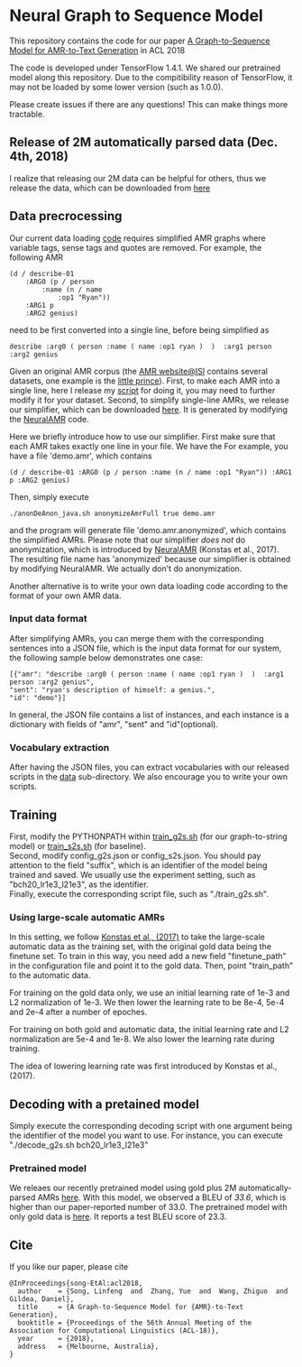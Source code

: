 # Neural Graph to Sequence Model

This repository contains the code for our paper [A Graph-to-Sequence Model for AMR-to-Text Generation](https://arxiv.org/abs/1805.02473) in ACL 2018

The code is developed under TensorFlow 1.4.1. 
We shared our pretrained model along this repository. 
Due to the compitibility reason of TensorFlow, it may not be loaded by some lower version (such as 1.0.0).

Please create issues if there are any questions! This can make things more tractable. 

## Release of 2M automatically parsed data (Dec. 4th, 2018)
I realize that releasing our 2M data can be helpful for others, thus we release the data, which can be downloaded from [here](https://www.cs.rochester.edu/~lsong10/downloads/2m.json.gz)

## Data precrocessing
Our current data loading [code](./src_g2s/G2S_data_stream.py) requires simplified AMR graphs where variable tags, sense tags and quotes are removed. For example, the following AMR
```
(d / describe-01 
    :ARG0 (p / person 
        :name (n / name 
            :op1 "Ryan")) 
    :ARG1 p 
    :ARG2 genius)
```
need to be first converted into a single line, before being simplified as
```
describe :arg0 ( person :name ( name :op1 ryan )  )  :arg1 person :arg2 genius
```
Given an original AMR corpus (the [AMR website@ISI](https://amr.isi.edu/download.html) contains several datasets, one example is the [little prince](https://amr.isi.edu/download/amr-bank-struct-v1.6.txt)). First, to make each AMR into a single line, here I release my [script](./AMR_multiline_to_singleline.py) for doing it, you may need to further modify it for your dataset. Second, to simplify single-line AMRs, we release our simplifier, which can be downloaded [here](https://www.cs.rochester.edu/~lsong10/downloads/amr_simplifier.tgz). It is generated by modifying the [NeuralAMR](https://github.com/sinantie/NeuralAmr) code.

Here we briefly introduce how to use our simplifier. 
First make sure that each AMR takes exactly one line in your file. 
We have the 
For example, you have a file 'demo.amr', which contains
```
(d / describe-01 :ARG0 (p / person :name (n / name :op1 "Ryan")) :ARG1 p :ARG2 genius)
```
Then, simply execute 
```
./anonDeAnon_java.sh anonymizeAmrFull true demo.amr
```
and the program will generate file 'demo.amr.anonymized', which contains the simplified AMRs.
Please note that our simplifier *does not* do anonymization, which is introduced by [NeuralAMR](https://github.com/sinantie/NeuralAmr) (Konstas et al., 2017). The resulting file name has 'anonymized' because our simplifier is obtained by modifying NeuralAMR. We actually don't do anonymization.

Another alternative is to write your own data loading code according to the format of your own AMR data. 

### Input data format
After simplifying AMRs, you can merge them with the corresponding sentences into a JSON file, which is the input data format for our system, the following sample below demonstrates one case:
```
[{"amr": "describe :arg0 ( person :name ( name :op1 ryan )  )  :arg1 person :arg2 genius",
"sent": "ryan's description of himself: a genius.",
"id": "demo"}]
```
In general, the JSON file contains a list of instances, and each instance is a dictionary with fields of "amr", "sent" and "id"(optional).

### Vocabulary extraction
After having the JSON files, you can extract vocabularies with our released scripts in the [data](./data/) sub-directory.
We also encourage you to write your own scripts.

## Training

First, modify the PYTHONPATH within [train_g2s.sh](./train_g2s.sh) (for our graph-to-string model) or [train_s2s.sh](./train_s2s.sh) (for baseline). <br>
Second, modify config_g2s.json or config_s2s.json. You should pay attention to the field "suffix", which is an identifier of the model being trained and saved. We usually use the experiment setting, such as "bch20_lr1e3_l21e3", as the identifier. <br>
Finally, execute the corresponding script file, such as "./train_g2s.sh".

### Using large-scale automatic AMRs

In this setting, we follow [Konstas et al., (2017)](https://arxiv.org/abs/1704.08381) to take the large-scale automatic data as the training set, with the original gold data being the finetune set. To train in this way, you need add a new field "finetune_path" in the configuration file and point it to the gold data. Then, point "train_path" to the automatic data. 

For training on the gold data only, we use an initial learning rate of 1e-3 and L2 normalization of 1e-3. We then lower the learning rate to be 8e-4, 5e-4 and 2e-4 after a number of epoches. 

For training on both gold and automatic data, the initial learning rate and L2 normalization are 5e-4 and 1e-8. We also lower the learning rate during training. 

The idea of lowering learning rate was first introduced by Konstas et al., (2017).


## Decoding with a pretained model

Simply execute the corresponding decoding script with one argument being the identifier of the model you want to use.
For instance, you can execute "./decode_g2s.sh bch20_lr1e3_l21e3"

### Pretrained model

We releaes our recently pretrained model using gold plus 2M automatically-parsed AMRs [here](https://www.cs.rochester.edu/~lsong10/downloads/model_silver_2m.tgz). With this model, we observed a BLEU of *33.6*, which is higher than our paper-reported number of 33.0. The pretrained model with only gold data is [here](https://www.cs.rochester.edu/~lsong10/downloads/model_gold.tgz). It reports a test BLEU score of 23.3.

## Cite
If you like our paper, please cite
```
@InProceedings{song-EtAl:acl2018,
  author    = {Song, Linfeng  and  Zhang, Yue  and  Wang, Zhiguo  and  Gildea, Daniel},
  title     = {A Graph-to-Sequence Model for {AMR}-to-Text Generation},
  booktitle = {Proceedings of the 56th Annual Meeting of the Association for Computational Linguistics (ACL-18)},
  year      = {2018},
  address   = {Melbourne, Australia},
}
```
